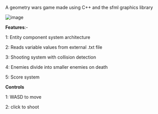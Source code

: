 A geometry wars game made using C++ and the sfml graphics library

![image](https://github.com/user-attachments/assets/d68c5cbf-5443-45f4-bf94-129689b2c3f7)

**Features**:-

1: Entity component system architecture

2: Reads variable values from external .txt file

3: Shooting system with collision detection

4: Enemies divide into smaller enemies on death

5: Score system


**Controls**

1: WASD to move

2: click to shoot
